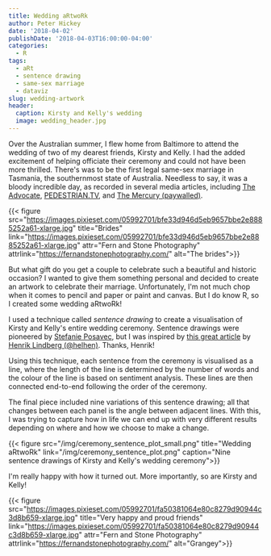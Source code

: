 ```yaml
---
title: Wedding aRtwoRk
author: Peter Hickey
date: '2018-04-02'
publishDate: '2018-04-03T16:00:00-04:00'
categories:
  - R
tags:
  - aRt
  - sentence drawing
  - same-sex marriage
  - dataviz
slug: wedding-artwork
header:
  caption: Kirsty and Kelly's wedding
  image: wedding_header.jpg
---
```


Over the Australian summer, I flew home from Baltimore to attend the wedding of 
two of my dearest friends, Kirsty and Kelly. I had the added excitement of 
helping officiate their ceremony and could not have been more thrilled. There's 
was to be the first legal same-sex marriage in Tasmania, the southernmost state 
of Australia. Needless to say, it was a bloody incredible day, as recorded in 
several media articles, including 
[The Advocate](http://www.theadvocate.com.au/story/5153850/the-historic-wedding-of-kelly-and-kirsty/), 
[PEDESTRIAN.TV](https://www.pedestrian.tv/dating/kirsty-and-kelly-albion/), 
and [The Mercury (paywalled)](https://www.themercury.com.au/lifestyle/kelly-mackenzie-and-kirsty-albion-say-wedding-in-tasmania-best-day-of-our-lives/news-story/baea7c3453679d478034bb151aaed78f).

{{< figure src="https://images.pixieset.com/05992701/bfe33d946d5eb9657bbe2e8885252a61-xlarge.jpg" title="Brides" link="https://images.pixieset.com/05992701/bfe33d946d5eb9657bbe2e8885252a61-xlarge.jpg" attr="Fern and Stone Photography" attrlink="https://fernandstonephotography.com/" alt="The brides">}}

But what gift do you get a couple to celebrate such a beautiful and historic 
occasion? I wanted to give them something personal and decided to create an 
artwork to celebrate their marriage. Unfortunately, I'm not much chop when it 
comes to pencil and paper or paint and canvas. But I do know R, so I created 
some wedding aRtwoRk!

I used a technique called _sentence drawing_ to create a visualisation of 
Kirsty and Kelly's entire wedding ceremony. Sentence drawings were pioneered by 
[Stefanie Posavec](https://www.stefanieposavec.com/writing-without-words/), but 
I was inspired by 
[this great article](https://htmlpreview.github.io/?https://github.com/halhen/viz-pub/blob/master/sentence-drawings/code.nb.html) 
by [Henrik Lindberg (@helhen)](https://github.com/halhen). Thanks, Henrik!

Using this technique, each sentence from the ceremony is visualised as a line, where the length of the 
line is determined by the number of words and the colour of the line is based 
on sentiment analysis. These lines are then connected end-to-end following the 
order of the ceremony. 

The final piece included nine variations of this sentence drawing; all that 
changes between each panel is the angle between adjacent lines. With this, 
I was trying to capture how in life we can end up with very different results depending on where and how we choose to make a change.

{{< figure src="/img/ceremony_sentence_plot_small.png" title="Wedding aRtwoRk" link="/img/ceremony_sentence_plot.png" caption="Nine sentence drawings of Kirsty and Kelly's wedding ceremony">}}

I'm really happy with how it turned out. More importantly, so are Kirsty and 
Kelly!

{{< figure src="https://images.pixieset.com/05992701/fa50381064e80c8279d90944c3d8b659-xlarge.jpg" title="Very happy and proud friends" link="https://images.pixieset.com/05992701/fa50381064e80c8279d90944c3d8b659-xlarge.jpg" attr="Fern and Stone Photography" attrlink="https://fernandstonephotography.com/" alt="Grangey">}}
